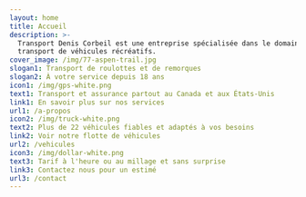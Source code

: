 ```yaml
---
layout: home
title: Accueil
description: >-
  Transport Denis Corbeil est une entreprise spécialisée dans le domaine du
  transport de véhicules récréatifs. 
cover_image: /img/77-aspen-trail.jpg
slogan1: Transport de roulottes et de remorques
slogan2: À votre service depuis 18 ans
icon1: /img/gps-white.png
text1: Transport et assurance partout au Canada et aux États-Unis
link1: En savoir plus sur nos services
url1: /a-propos
icon2: /img/truck-white.png
text2: Plus de 22 véhicules fiables et adaptés à vos besoins
link2: Voir notre flotte de véhicules
url2: /vehicules
icon3: /img/dollar-white.png
text3: Tarif à l'heure ou au millage et sans surprise
link3: Contactez nous pour un estimé
url3: /contact
---
```


